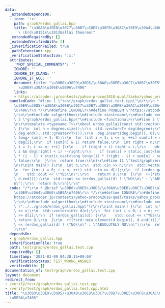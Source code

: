 ```yaml
---
data:
  _extendedDependsOn:
  - icon: ':x:'
    path: graph/erdos_gallai.hpp
    title: "\u30A8\u30EB\u30C7\u30B7\u30E5\u30FB\u30AC\u30E9\u30A4\u306E\u5B9A\u7406\
      \ (Erd\u0151s\u2013Gallai theorem)"
  _extendedRequiredBy: []
  _extendedVerifiedWith: []
  _isVerificationFailed: true
  _pathExtension: cpp
  _verificationStatusIcon: ':x:'
  attributes:
    '*NOT_SPECIAL_COMMENTS*': ''
    IGNORE: ''
    IGNORE_IF_CLANG: ''
    IGNORE_IF_GCC: ''
    document_title: "\u30B0\u30E9\u30D5/\u30A8\u30EB\u30C7\u30B7\u30E5\u30FB\u30AC\
      \u30E9\u30A4\u306E\u5B9A\u7406"
    links:
    - https://atcoder.jp/contests/yahoo-procon2018-qual/tasks/yahoo_procon2018_qual_e
  bundledCode: "#line 1 \"test/graph/erdos_gallai.test.cpp\"\n/*\r\n * @brief \u30B0\
    \u30E9\u30D5/\u30A8\u30EB\u30C7\u30B7\u30E5\u30FB\u30AC\u30E9\u30A4\u306E\u5B9A\
    \u7406\r\n */\r\n#define IGNORE\r\n#define PROBLEM \"https://atcoder.jp/contests/yahoo-procon2018-qual/tasks/yahoo_procon2018_qual_e\"\
    \r\n\r\n#include <algorithm>\r\n#include <iostream>\r\n#include <vector>\r\n#line\
    \ 3 \"graph/erdos_gallai.hpp\"\n#include <functional>\r\n#line 5 \"graph/erdos_gallai.hpp\"\
    \n\r\ntemplate <typename T>\r\nbool erdos_gallai(const std::vector<T> &degree)\
    \ {\r\n  int n = degree.size();\r\n  std::vector<T> deg(degree);\r\n  std::sort(deg.begin(),\
    \ deg.end(), std::greater<T>());\r\n  deg.insert(deg.begin(), 0);\r\n  std::vector<long\
    \ long> sum(n + 1, 0);\r\n  for (int i = 1; i <= n; ++i) sum[i] = sum[i - 1] +\
    \ deg[i];\r\n  if (sum[n] & 1) return false;\r\n  int right = n;\r\n  for (int\
    \ i = 1; i <= n; ++i) {\r\n    if (right < i) right = i;\r\n    while (right >\
    \ i && deg[right] < i) --right;\r\n    if (sum[i] > static_cast<long long>(i)\
    \ * (i - 1) + static_cast<long long>(i) * (right - i) + sum[n] - sum[right]) return\
    \ false;\r\n  }\r\n  return true;\r\n}\r\n#line 11 \"test/graph/erdos_gallai.test.cpp\"\
    \n\r\nint main() {\r\n  int n;\r\n  std::cin >> n;\r\n  std::vector<int> d(n);\r\
    \n  for (int i = 0; i < n; ++i) std::cin >> d[i];\r\n  if (erdos_gallai(d)) {\r\
    \n    std::cout << \"YES\\n\";\r\n    return 0;\r\n  }\r\n  ++(*std::min_element(d.begin(),\
    \ d.end()));\r\n  std::cout << (erdos_gallai(d) ? \"NO\\n\" : \"ABSOLUTELY NO\\\
    n\");\r\n  return 0;\r\n}\r\n"
  code: "/*\r\n * @brief \u30B0\u30E9\u30D5/\u30A8\u30EB\u30C7\u30B7\u30E5\u30FB\u30AC\
    \u30E9\u30A4\u306E\u5B9A\u7406\r\n */\r\n#define IGNORE\r\n#define PROBLEM \"\
    https://atcoder.jp/contests/yahoo-procon2018-qual/tasks/yahoo_procon2018_qual_e\"\
    \r\n\r\n#include <algorithm>\r\n#include <iostream>\r\n#include <vector>\r\n#include\
    \ \"../../graph/erdos_gallai.hpp\"\r\n\r\nint main() {\r\n  int n;\r\n  std::cin\
    \ >> n;\r\n  std::vector<int> d(n);\r\n  for (int i = 0; i < n; ++i) std::cin\
    \ >> d[i];\r\n  if (erdos_gallai(d)) {\r\n    std::cout << \"YES\\n\";\r\n   \
    \ return 0;\r\n  }\r\n  ++(*std::min_element(d.begin(), d.end()));\r\n  std::cout\
    \ << (erdos_gallai(d) ? \"NO\\n\" : \"ABSOLUTELY NO\\n\");\r\n  return 0;\r\n\
    }\r\n"
  dependsOn:
  - graph/erdos_gallai.hpp
  isVerificationFile: true
  path: test/graph/erdos_gallai.test.cpp
  requiredBy: []
  timestamp: '2021-02-09 04:38:15+09:00'
  verificationStatus: TEST_WRONG_ANSWER
  verifiedWith: []
documentation_of: test/graph/erdos_gallai.test.cpp
layout: document
redirect_from:
- /verify/test/graph/erdos_gallai.test.cpp
- /verify/test/graph/erdos_gallai.test.cpp.html
title: "\u30B0\u30E9\u30D5/\u30A8\u30EB\u30C7\u30B7\u30E5\u30FB\u30AC\u30E9\u30A4\u306E\
  \u5B9A\u7406"
---
```

